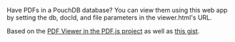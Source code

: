 Have PDFs in a PouchDB database? You can view them using this web app by setting the db, docId, and file parameters in the viewer.html's URL.  

Based on the [PDF Viewer in the PDF.js project](http://mozilla.github.io/pdf.js/) as well as [this gist](https://gist.github.com/rjsteinert/6092002). 
